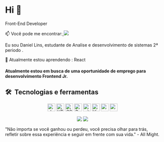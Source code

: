 # Hi 👋 </h1> 


Front-End Developer


📫 Você pode me encontrar:<a href="https://www.linkedin.com/in/daniel-lins-6a554a1a0/"  target="_blank" >
  <img src="https://img.shields.io/badge/LinkedIn-0077B5?style=for-the-badge&logo=linkedin&logoColor=white"/>
</a>
<p> Eu sou Daniel Lins,  estudante de Analise e desenvolvimento de sistemas 2ª periodo . </p>
<p> 
🌱 Atualmente estou aprendendo : React
  
  
 #### Atualmente estou em busca de uma oportunidade de emprego para desenvolvimento Frontend Jr.





## 🛠  Tecnologias e ferramentas
<p align="center">
<img src="https://img.shields.io/badge/JavaScript-282C34?logo=javascript&logoColor=F7DF1E" alt="JavaScript logo" title="JavaScript" height="25" />
<img src="https://img.shields.io/badge/HTML5-282C34?logo=html5&logoColor=E34F26" alt="HTML5 logo" title="HTML5" height="25" />
<img src="https://img.shields.io/badge/CSS3-282C34?logo=css3&logoColor=1572B6" alt="CSS3 logo" title="CSS3" height="25" />
<img src="https://img.shields.io/badge/React-282C34?logo=react&logoColor=61DAFB" alt="React logo" title="React.js / React Native" height="25" />
<img src="https://img.shields.io/badge/git-282C34?logo=git&logoColor=F05032" alt="git logo" title="git" height="25" />
<img src="https://img.shields.io/badge/VS%20Code-282C34?logo=visual-studio-code&logoColor=007ACC" alt="Visual Studio Code logo" title="Visual Studio Code" height="25" />
 <img src="https://img.shields.io/badge/bootstrap%20-%23563D7C.svg?&style=for-the-badge&logo=bootstrap&logoColor=white" height="25"/>
 <img src="https://img.shields.io/badge/-GitHub-181717?style=flat-square&logo=github" height="25"/>
</p>


 <p align = "center">
  <img src = "https://github-readme-stats.vercel.app/api?username=Daniel-lins&show_icons=true&theme=tokyonight&line_height=27">
  <img src = "https://github-readme-stats.vercel.app/api/top-langs/?username=Daniel-lins&hide=css,java,html&theme=tokyonight">
</p>

  <p>"Não importa se você ganhou ou perdeu, você precisa olhar para trás, refletir sobre essa experiência e seguir em frente com sua vida."
- All Might.</p>

<!-- 
<p>" Se sentir que chegou ao seu limite, lembre-se do motivo pelo qual você cerra os punhos, lembre-se porque resolveu trilhar este caminho e permita que essa memória o carregue além de seus limites." - All Might </p>


Here are some ideas to get you started:

- 🔭 I’m currently working on ...
- 🌱 I’m currently learning ...
- 👯 I’m looking to collaborate on ...
- 🤔 I’m looking for help with ...
- 💬 Ask me about ...
- 📫 How to reach me: ...
- 😄 Pronouns: ...
- ⚡ Fun fact: ...
-->
